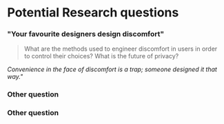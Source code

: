 # Potential Research questions

### "Your favourite designers design discomfort"

> What are the methods used to engineer discomfort in users in order to control their choices? What is the future of privacy?

*Convenience in the face of discomfort is a trap; someone designed it that way."*

### Other question


### Other question